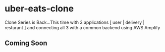 # uber-eats-clone
Clone Series is Back...This time with 3 applications [ user | delivery | resturant ] and connecting all 3 with a common backend using AWS Amplify

## Coming Soon
